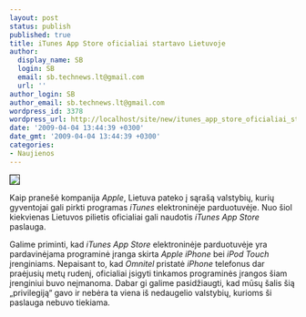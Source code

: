 ```yaml
---
layout: post
status: publish
published: true
title: iTunes App Store oficialiai startavo Lietuvoje
author:
  display_name: SB
  login: SB
  email: sb.technews.lt@gmail.com
  url: ''
author_login: SB
author_email: sb.technews.lt@gmail.com
wordpress_id: 3378
wordpress_url: http://localhost/site/new/itunes_app_store_oficialiai_startavo_lietuvoje/
date: '2009-04-04 13:44:39 +0300'
date_gmt: '2009-04-04 13:44:39 +0300'
categories:
- Naujienos
---
```

<div class="imgright"><img src="http://tbn1.google.com/images?q=tbn:zXAROkPEcGHu7M:http://cybernetnews.com/wp-content/uploads/2008/07/itunes-app-store-1.jpg" border="1" /></div>
<p>Kaip pranešė kompanija <i>Apple</i>, Lietuva pateko į sąrašą valstybių, kurių gyventojai gali pirkti programas <i>iTunes</i> elektroninėje parduotuvėje. Nuo šiol kiekvienas Lietuvos pilietis oficialiai gali naudotis <i>iTunes App Store</i> paslauga.</p>
<p>Galime priminti, kad <i>iTunes App Store</i> elektroninėje parduotuvėje yra pardavinėjama programinė įranga skirta <i>Apple iPhone</i> bei <i>iPod Touch</i> įrenginiams. Nepaisant to, kad <i>Omnitel</i> pristatė <i>iPhone</i> telefonus dar praėjusių metų rudenį, oficialiai įsigyti tinkamos programinės įrangos šiam įrenginiui buvo neįmanoma. Dabar gi galime pasidžiaugti, kad mūsų šalis šią „privilegiją“ gavo ir nebėra ta viena iš nedaugelio valstybių, kurioms ši paslauga nebuvo tiekiama.</p>
